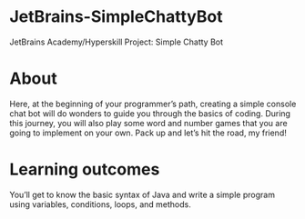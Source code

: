# JetBrains-SimpleChattyBot
JetBrains Academy/Hyperskill Project: Simple Chatty Bot

# About
Here, at the beginning of your programmer’s path, creating a simple console chat bot will do wonders to guide you through the basics of coding. During this journey, you will also play some word and number games that you are going to implement on your own. Pack up and let’s hit the road, my friend!

# Learning outcomes
You’ll get to know the basic syntax of Java and write a simple program using variables, conditions, loops, and methods.
